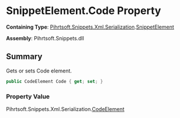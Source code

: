 # SnippetElement\.Code Property

**Containing Type**: [Pihrtsoft.Snippets.Xml.Serialization](../../README.md)\.[SnippetElement](../README.md)

**Assembly**: Pihrtsoft\.Snippets\.dll

## Summary

Gets or sets Code element\.

```csharp
public CodeElement Code { get; set; }
```

### Property Value

Pihrtsoft\.Snippets\.Xml\.Serialization\.[CodeElement](../../CodeElement/README.md)

